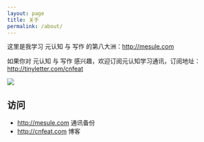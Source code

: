 ```yaml
---
layout: page
title: 关于
permalink: /about/
---
```



这里是我学习 元认知 与 写作 的第八大洲：<http://mesule.com>

如果你对 元认知 与 写作 感兴趣，欢迎订阅元认知学习通讯，订阅地址：<http://tinyletter.com/cnfeat>

![](http://openmindclub.qiniudn.com/cnfeat/image/MesuleSub2.jpg?imageMogr2/thumbnail/500x)


## 访问

- http://mesule.com 通讯备份
- http://cnfeat.com 博客




